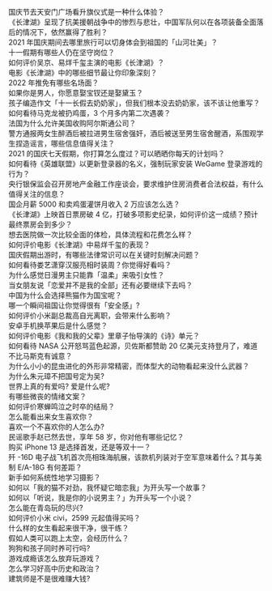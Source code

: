 国庆节去天安门广场看升旗仪式是一种什么体验？  
《长津湖》呈现了抗美援朝战争中的惨烈与悲壮，中国军队何以在各项装备全面落后的情况下，依然赢得了胜利？  
2021 年国庆期间去哪里旅行可以切身体会到祖国的「山河壮美」？  
十一假期有哪些人仍在坚守岗位？  
如何评价吴京、易烊千玺主演的电影《长津湖》？  
电影《长津湖》中的哪些细节最让你印象深刻？  
2022 年推免有哪些名场面？  
如果你是男人，你愿意娶宝钗还是娶黛玉？  
孩子编造作文「十一长假去奶奶家」，但我们根本没去奶奶家，该不该让他重写？  
如何看待马克龙被扔鸡蛋，3 个月多内第二次遇袭？  
法国为什么允许美国收购阿尔斯通公司？  
警方通报两女生醉酒后被拉进男生宿舍强奸，酒后被送至男生宿舍醒酒，系围观学生捏造谣言，哪些信息值得关注？  
2021 的国庆七天假期，你打算怎么度过？可以晒晒你每天的计划吗？  
如何看待《英雄联盟》以更新登录器的名义，强制玩家安装 WeGame 登录游戏的行为？  
央行银保监会召开房地产金融工作座谈会，要求维护住房消费者合法权益，有什么值得关注的信息？  
国企月薪  5000 和卖鸡蛋灌饼月收入 2 万应该怎么选？  
《长津湖》上映首日票房破 4 亿，打破多项影史纪录，如何评价这一成绩？预计最终票房会到多少？  
想去医院做一次比较全面的体检，具体流程和花费怎么样？  
如何评价电影《长津湖》中易烊千玺的表现？  
国庆假期出游时，有哪些法律常识可以在关键时刻解决问题？  
如何看待娄艺潇穿汉服亮相时装周？你觉得好看吗？  
为什么感觉日漫男主只能靠「温柔」来吸引女性？  
当女朋友说「恋爱并不是我的全部」还有必要继续下去吗？  
中国为什么会选择熊猫作为国宝呢？  
哪一个瞬间祖国让你觉得很有「安全感」?  
如何评价小米副总裁高自光离职，会带来什么影响？  
安卓手机换苹果后是什么感觉？  
如何评价电影《我和我的父辈》里章子怡导演的《诗》单元？  
如何看待 NASA 公开怒骂蓝色起源，贝佐斯都赞助 20 亿美元支持登月了，难道不比马斯克有诚意？  
为什么小小的昆虫进化的外形非常精密，而体型大的动物看起来没什么武器？  
为什么朱元璋不把国号定为吴?  
世界上真的有爱吗? 爱是什么呢?  
有哪些微丧的情绪文案？  
如何评价寒蝉鸣泣之时卒的结局？  
怎么能看出来女生喜欢你？  
喜欢一个不喜欢你的人怎么办?  
民谣歌手赵已然去世，享年 58 岁，你对他有哪些记忆？  
购买 iPhone 13 是选择首发，还是等双十一？  
歼 -16D 电子战飞机首次亮相珠海航展，该款机列装对于空军意味着什么？其与美制 E/A-18G 有何差距？  
新手如何系统性地学习摄影？  
如何以「我的猫不对劲，我怀疑它暗恋我」为开头写一个故事？  
如何以「听说，我是你的小说男主？」为开头写一个小说？  
怎么能在青岛玩的尽兴?  
如何评价小米 civi，2599 元起值得买吗？  
什么样的女生看起来很干净，很干练？  
假如人类可以跑上太空，会经历什么？  
狗狗和孩子同时养可行吗?  
游戏成瘾该怎么放弃玩游戏？  
怎么学习好高中历史和政治？  
建筑师是不是很难赚大钱?  
